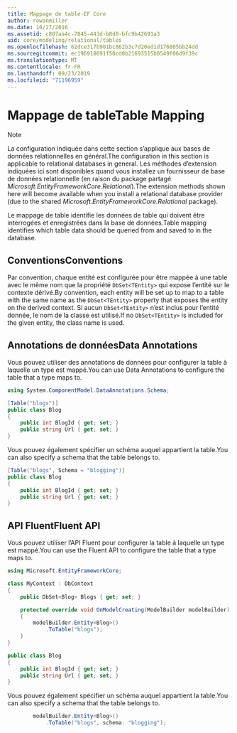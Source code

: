 ```yaml
---
title: Mappage de table-EF Core
author: rowanmiller
ms.date: 10/27/2016
ms.assetid: c807aa4c-7845-443d-b8d0-bfc9b42691a3
uid: core/modeling/relational/tables
ms.openlocfilehash: 62dce317b901bc862b3c7d20ed1d176805bb24dd
ms.sourcegitcommit: ec196918691f50cd0b21693515b0549f06d9f39c
ms.translationtype: MT
ms.contentlocale: fr-FR
ms.lasthandoff: 09/23/2019
ms.locfileid: "71196959"
---
```

# <a name="table-mapping"></a><span data-ttu-id="1c678-102">Mappage de table</span><span class="sxs-lookup"><span data-stu-id="1c678-102">Table Mapping</span></span>

> [!NOTE]  
> <span data-ttu-id="1c678-103">La configuration indiquée dans cette section s’applique aux bases de données relationnelles en général.</span><span class="sxs-lookup"><span data-stu-id="1c678-103">The configuration in this section is applicable to relational databases in general.</span></span> <span data-ttu-id="1c678-104">Les méthodes d’extension indiquées ici sont disponibles quand vous installez un fournisseur de base de données relationnelle (en raison du package partagé *Microsoft.EntityFrameworkCore.Relational*).</span><span class="sxs-lookup"><span data-stu-id="1c678-104">The extension methods shown here will become available when you install a relational database provider (due to the shared *Microsoft.EntityFrameworkCore.Relational* package).</span></span>

<span data-ttu-id="1c678-105">Le mappage de table identifie les données de table qui doivent être interrogées et enregistrées dans la base de données.</span><span class="sxs-lookup"><span data-stu-id="1c678-105">Table mapping identifies which table data should be queried from and saved to in the database.</span></span>

## <a name="conventions"></a><span data-ttu-id="1c678-106">Conventions</span><span class="sxs-lookup"><span data-stu-id="1c678-106">Conventions</span></span>

<span data-ttu-id="1c678-107">Par convention, chaque entité est configurée pour être mappée à une table avec le même nom que la propriété `DbSet<TEntity>` qui expose l’entité sur le contexte dérivé.</span><span class="sxs-lookup"><span data-stu-id="1c678-107">By convention, each entity will be set up to map to a table with the same name as the `DbSet<TEntity>` property that exposes the entity on the derived context.</span></span> <span data-ttu-id="1c678-108">Si aucun `DbSet<TEntity>` n’est inclus pour l’entité donnée, le nom de la classe est utilisé.</span><span class="sxs-lookup"><span data-stu-id="1c678-108">If no `DbSet<TEntity>` is included for the given entity, the class name is used.</span></span>

## <a name="data-annotations"></a><span data-ttu-id="1c678-109">Annotations de données</span><span class="sxs-lookup"><span data-stu-id="1c678-109">Data Annotations</span></span>

<span data-ttu-id="1c678-110">Vous pouvez utiliser des annotations de données pour configurer la table à laquelle un type est mappé.</span><span class="sxs-lookup"><span data-stu-id="1c678-110">You can use Data Annotations to configure the table that a type maps to.</span></span>

``` csharp
using System.ComponentModel.DataAnnotations.Schema;
```
``` csharp
[Table("blogs")]
public class Blog
{
    public int BlogId { get; set; }
    public string Url { get; set; }
}
```

<span data-ttu-id="1c678-111">Vous pouvez également spécifier un schéma auquel appartient la table.</span><span class="sxs-lookup"><span data-stu-id="1c678-111">You can also specify a schema that the table belongs to.</span></span>

``` csharp
[Table("blogs", Schema = "blogging")]
public class Blog
{
    public int BlogId { get; set; }
    public string Url { get; set; }
}
```

## <a name="fluent-api"></a><span data-ttu-id="1c678-112">API Fluent</span><span class="sxs-lookup"><span data-stu-id="1c678-112">Fluent API</span></span>

<span data-ttu-id="1c678-113">Vous pouvez utiliser l’API Fluent pour configurer la table à laquelle un type est mappé.</span><span class="sxs-lookup"><span data-stu-id="1c678-113">You can use the Fluent API to configure the table that a type maps to.</span></span>

``` csharp
using Microsoft.EntityFrameworkCore;
```
``` csharp
class MyContext : DbContext
{
    public DbSet<Blog> Blogs { get; set; }

    protected override void OnModelCreating(ModelBuilder modelBuilder)
    {
        modelBuilder.Entity<Blog>()
            .ToTable("blogs");
    }
}

public class Blog
{
    public int BlogId { get; set; }
    public string Url { get; set; }
}
```

<span data-ttu-id="1c678-114">Vous pouvez également spécifier un schéma auquel appartient la table.</span><span class="sxs-lookup"><span data-stu-id="1c678-114">You can also specify a schema that the table belongs to.</span></span>

<!-- [!code-csharp[Main](samples/core/relational/Modeling/FluentAPI/Relational/TableAndSchema.cs?highlight=2)] -->
``` csharp
        modelBuilder.Entity<Blog>()
            .ToTable("blogs", schema: "blogging");
```

